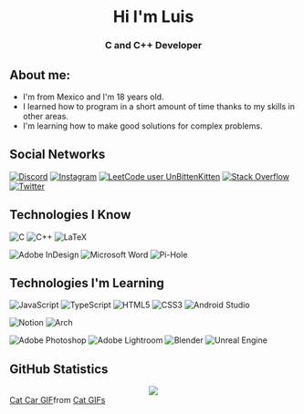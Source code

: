 <h1 style="font-weight:bold;" align="center">Hi I'm Luis</h1>

<h3 align="center"> C and C++ Developer</h3>

## About me:

- I'm from Mexico and I'm 18 years old.
- I learned how to program in a short amount of time thanks to my skills in other areas.
- I'm learning how to make good solutions for complex problems.


## Social Networks

[![Discord](https://img.shields.io/badge/Discord-%237289DA.svg?logo=discord&logoColor=white)](https://discordapp.com/users/514221720068947969)
[![Instagram](https://img.shields.io/badge/Instagram-%23E4405F.svg?logo=Instagram&logoColor=white)](https://instagram.com/luisp2125)
[![LeetCode user UnBittenKitten](https://img.shields.io/badge/dynamic/json?style=flat&labelColor=black&color=%23ffa116&label=Solved&query=solvedOverTotal&url=https%3A%2F%2Fbadge.xyli.tech/%2Fapi%2Fusers%2FUnBittenKitten&logo=leetcode&logoColor=yellow)](https://leetcode.com/UnBittenKitten/)
[![Stack Overflow](https://img.shields.io/badge/-Stackoverflow-FE7A16?logo=stack-overflow&logoColor=white)](https://stackoverflow.com/users/23064511/unbittenkitten)
[![Twitter](https://img.shields.io/badge/Twitter-%231DA1F2.svg?logo=Twitter&logoColor=white)](https://twitter.com/UnBittenKitten_)


## Technologies I Know

![C](https://img.shields.io/badge/c-%2300599C.svg?style=for-the-badge&logo=c&logoColor=white)
![C++](https://img.shields.io/badge/c++-%2300599C.svg?style=for-the-badge&logo=c%2B%2B&logoColor=white)
![LaTeX](https://img.shields.io/badge/latex-%23008080.svg?style=for-the-badge&logo=latex&logoColor=white)

![Adobe InDesign](https://img.shields.io/badge/Adobe%20InDesign-49021F?style=for-the-badge&logo=adobeindesign&logoColor=white)
![Microsoft Word](https://img.shields.io/badge/Microsoft_Word-2B579A?style=for-the-badge&logo=microsoft-word&logoColor=white)
![Pi-Hole](https://img.shields.io/badge/pihole-%2396060C.svg?style=for-the-badge&logo=pi-hole&logoColor=white)

## Technologies I'm Learning
![JavaScript](https://img.shields.io/badge/javascript-%23323330.svg?style=for-the-badge&logo=javascript&logoColor=%23F7DF1E)
![TypeScript](https://img.shields.io/badge/typescript-%23007ACC.svg?style=for-the-badge&logo=typescript&logoColor=white)
![HTML5](https://img.shields.io/badge/html5-%23E34F26.svg?style=for-the-badge&logo=html5&logoColor=white)
![CSS3](https://img.shields.io/badge/css3-%231572B6.svg?style=for-the-badge&logo=css3&logoColor=white)
![Android Studio](https://img.shields.io/badge/Android%20Studio-3DDC84.svg?style=for-the-badge&logo=android-studio&logoColor=white)

![Notion](https://img.shields.io/badge/Notion-%23000000.svg?style=for-the-badge&logo=notion&logoColor=white)
![Arch](https://img.shields.io/badge/Arch%20Linux-1793D1?logo=arch-linux&logoColor=fff&style=for-the-badge)

![Adobe Photoshop](https://img.shields.io/badge/Adobe%20Photoshop-%2331A8FF.svg?style=for-the-badge&logo=adobephotoshop&logoColor=white)
![Adobe Lightroom](https://img.shields.io/badge/Adobe%20Lightroom-31A8FF.svg?style=for-the-badge&logo=Adobe%20Lightroom&logoColor=white)
![Blender](https://img.shields.io/badge/blender-%23F5792A.svg?style=for-the-badge&logo=blender&logoColor=white)
![Unreal Engine](https://img.shields.io/badge/unrealengine-%23313131.svg?style=for-the-badge&logo=unrealengine&logoColor=white)


## GitHub Statistics

<div align="center">
    <img src="https://github-readme-streak-stats.herokuapp.com/?user=UnBittenKitten&theme=tokyonight&hide_border=true"><br />
</div>


<div class="tenor-gif-embed" data-postid="7059294450246938370" data-share-method="host" data-aspect-ratio="1" data-width="100%"><a href="https://tenor.com/view/cat-car-silly-silly-cat-chipi-chipi-chapa-chapa-gif-7059294450246938370">Cat Car GIF</a>from <a href="https://tenor.com/search/cat-gifs">Cat GIFs</a></div> <script type="text/javascript" async src="https://tenor.com/embed.js"></script>


